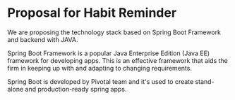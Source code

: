 # Proposal for Habit Reminder

We are proposing the technology stack based on Spring Boot Framework and backend with JAVA.

Spring Boot Framework is a popular Java Enterprise Edition (Java EE) framework for developing apps. This is an effective framework that aids the firm in keeping up with and adapting to changing requirements.

Spring Boot is developed by Pivotal team and it's used to create stand-alone and production-ready spring apps.
